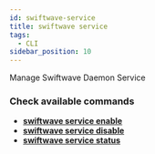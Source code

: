 ```yaml
---
id: swiftwave-service
title: swiftwave service
tags:
  - CLI
sidebar_position: 10
---
```


Manage Swiftwave Daemon Service

### Check available commands
- [**swiftwave service enable**](/docs/cli/service/enable)
- [**swiftwave service disable**](/docs/cli/service/disable)
- [**swiftwave service status**](/docs/cli/service/status)